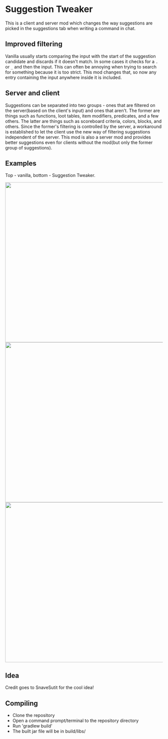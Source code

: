 # Suggestion Tweaker

This is a client and server mod which changes the way suggestions are picked in the suggestions tab when writing a command in chat.

## Improved filtering

Vanilla usually starts comparing the input with the start of the suggestion candidate and discards if it doesn't match. In some cases it checks for a `.` or `_` and then the input. This can often be annoying when trying to search for something because it is too strict. This mod changes that, so now any entry containing the input anywhere inside it is included.

## Server and client

Suggestions can be separated into two groups - ones that are filtered on the server(based on the client's input) and ones that aren't. The former are things such as functions, loot tables, item modifiers, predicates, and a few others. The latter are things such as scoreboard criteria, colors, blocks, and others. Since the former's filtering is controlled by the server, a workaround is established to let the client use the new way of filtering suggestions independent of the server. This mod is also a server mod and provides better suggestions even for clients without the mod(but only the former group of suggestions).

## Examples

Top - vanilla, bottom - Suggestion Tweaker.

<img src="https://user-images.githubusercontent.com/31567122/163831589-613e5483-f946-4afa-b8a7-069d714d9943.png" width="512">
<br/>
<img src="https://user-images.githubusercontent.com/31567122/163831940-3ea6063e-1adc-494c-b3cc-91f358331c7f.png" width="512">
<br/>
<img src="https://user-images.githubusercontent.com/31567122/163832068-dca72913-b8bb-4cda-b827-ae49fd43beba.png" width="512">

## Idea

Credit goes to SnaveSutit for the cool idea!

## Compiling
* Clone the repository
* Open a command prompt/terminal to the repository directory
* Run 'gradlew build'
* The built jar file will be in build/libs/